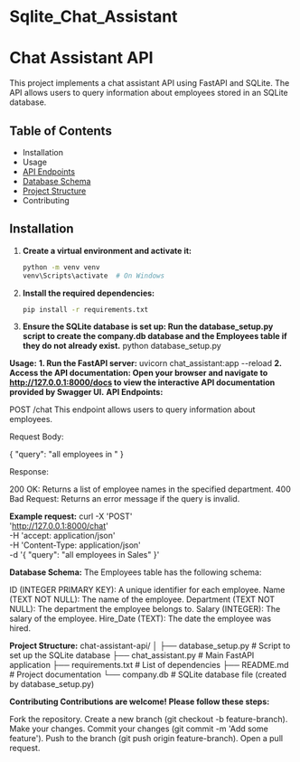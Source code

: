 # Sqlite_Chat_Assistant
# Chat Assistant API

This project implements a chat assistant API using FastAPI and SQLite. The API allows users to query information about employees stored in an SQLite database.

## Table of Contents

- Installation
- Usage
- [API Endpoints](#api-endpoints)
- [Database Schema](#database-schema)
- [Project Structure](#project-structure)
- Contributing

## Installation

1. **Create a virtual environment and activate it:**
   ```sh
   python -m venv venv
   venv\Scripts\activate  # On Windows
2. **Install the required dependencies:**
   ```sh
   pip install -r requirements.txt
3. **Ensure the SQLite database is set up: Run the database_setup.py script to create the company.db database and the Employees table if they do not already exist.**
   python database_setup.py

**Usage:**
       **1. Run the FastAPI server:**
       uvicorn chat_assistant:app --reload
       **2. Access the API documentation: Open your browser and navigate to 
            http://127.0.0.1:8000/docs to view the interactive API documentation provided by 
            Swagger UI.**
**API Endpoints:**

POST /chat
This endpoint allows users to query information about employees.

Request Body:

{
  "query": "all employees in <department>"
}

Response:

200 OK: Returns a list of employee names in the specified department.
400 Bad Request: Returns an error message if the query is invalid.

**Example request:**
curl -X 'POST' \
  'http://127.0.0.1:8000/chat' \
  -H 'accept: application/json' \
  -H 'Content-Type: application/json' \
  -d '{
  "query": "all employees in Sales"
}'

**Database Schema:**
The Employees table has the following schema:

ID (INTEGER PRIMARY KEY): A unique identifier for each employee.
Name (TEXT NOT NULL): The name of the employee.
Department (TEXT NOT NULL): The department the employee belongs to.
Salary (INTEGER): The salary of the employee.
Hire_Date (TEXT): The date the employee was hired.

**Project Structure:**
chat-assistant-api/
│
├── database_setup.py       # Script to set up the SQLite database
├── chat_assistant.py       # Main FastAPI application
├── requirements.txt        # List of dependencies
├── README.md               # Project documentation
└── company.db              # SQLite database file (created by database_setup.py)

**Contributing
Contributions are welcome! Please follow these steps:**

Fork the repository.
Create a new branch (git checkout -b feature-branch).
Make your changes.
Commit your changes (git commit -m 'Add some feature').
Push to the branch (git push origin feature-branch).
Open a pull request.
